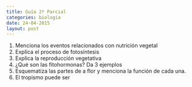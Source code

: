 ```yaml
---
title: Guía 2º Parcial
categories: biologia
date: 24-04-2015
layout: post
---
```


1. Menciona los eventos relacionados con nutrición vegetal
2. Explica el proceso de fotosíntesis
3. Explica la reproducción vegetativa
4. ¿Qué son las fitohormonas? Da 3 ejemplos
5. Esquematiza las partes de a flor y menciona la función de cada una.
6. El tropismo puede ser
